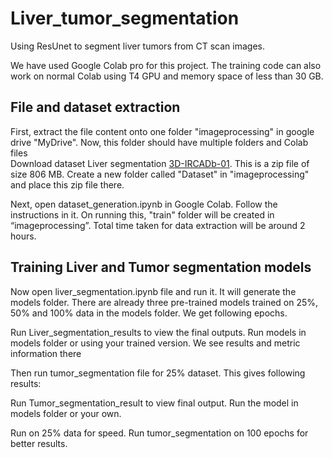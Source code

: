 # Liver_tumor_segmentation
Using ResUnet to segment liver tumors from CT scan images.

We have used Google Colab pro for this project. The training code can also work on normal Colab using T4 GPU and memory space of less than 30 GB. 

## File and dataset extraction
First, extract the file content onto one folder "imageprocessing" in google drive "MyDrive". Now, this folder should have multiple folders and Colab files  
Download dataset Liver segmentation [3D-IRCADb-01](https://www.ircad.fr/research/data-sets/liver-segmentation-3d-ircadb-01/).  This is a zip file of size 806 MB.
Create a new folder called "Dataset" in "imageprocessing" and place this zip file there.

Next, open dataset_generation.ipynb in Google Colab. Follow the instructions in it. 
On running this, "train" folder will be created in “imageprocessing”. Total time taken for data extraction will be around 2 hours.

## Training Liver and Tumor segmentation models
Now open liver_segmentation.ipynb file and run it. It will generate the models folder. There are already three pre-trained models trained on 25%, 50% and 100% data in the models folder. We get following epochs.

Run Liver_segmentation_results to view the final outputs. Run models in models folder or using your trained version. We see results and metric information there

Then run tumor_segmentation file for 25% dataset. This gives following results:

Run Tumor_segmentation_result to view final output. Run the model in models folder or your own.

Run on 25% data for speed. Run tumor_segmentation on 100 epochs for better results.

